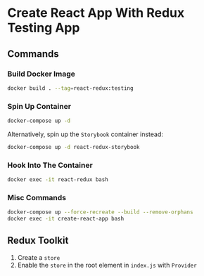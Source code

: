 # Create React App With Redux Testing App

## Commands

### Build Docker Image

```bash
docker build . --tag=react-redux:testing
```

### Spin Up Container

```bash
docker-compose up -d
```

Alternatively, spin up the `Storybook` container instead:

```bash
docker-compose up -d react-redux-storybook
```

### Hook Into The Container

```bash
docker exec -it react-redux bash
```

### Misc Commands

```bash
docker-compose up --force-recreate --build --remove-orphans
docker exec -it create-react-app bash
```

## Redux Toolkit

1. Create a `store`
2. Enable the `store` in the root element in `index.js` with `Provider`
